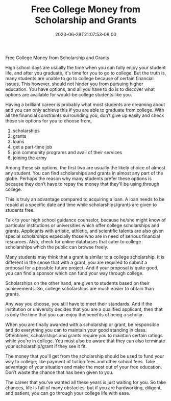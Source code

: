﻿---
title: "Free College Money from Scholarship and Grants"
date: 2023-06-29T21:07:53-08:00
description: "College Scholarship Tips for Web Success"
featured_image: "/images/College Scholarship.jpg"
tags: ["College Scholarship"]
---

Free College Money from Scholarship and Grants


High school days are usually the time when you can fully enjoy your student life, and after you graduate, it's time for you to go to college. But the truth is, many students are unable to go to college because of certain financial issues. This however, should not hinder you from pursuing higher education. You have options, and all you have to do is to discover what options are available for would-be college students like you.

Having a brilliant career is probably what most students are dreaming about and you can only achieve this if you are able to graduate from college. With all the financial constraints surrounding you, don’t give up easily and check these six options for you to choose from,
 
1.	scholarships
2.	grants
3.	loans
4.	get a part-time job
5.	join community programs and avail of their services
6.	joining the army

Among these six options, the first two are usually the likely choice of almost any student. You can find scholarships and grants in almost any part of the globe. Perhaps the reason why many students prefer these options is because they don’t have to repay the money that they'll be using through college.

This is truly an advantage compared to acquiring a loan. A loan needs to be repaid at a specific date and time while scholarships/grants are given to students free.

Talk to your high school guidance counselor, because he/she might know of particular institutions or universities which offer college scholarships and grants. Applicants with artistic, athletic, and scientific talents are also given special scholarships especially those who are in need of serious financial resources. Also, check for online databases that cater to college scholarships which the public can browse freely.

Many students may think that a grant is similar to a college scholarship. It is different in the sense that with a grant, you are required to submit a proposal for a possible future project. And if your proposal is quite good, you can find a sponsor which can fund your way through college.

Scholarships on the other hand, are given to students based on their achievements. So, college scholarships are much easier to obtain than grants.

Any way you choose, you still have to meet their standards. And if the institution or university decides that you are a qualified applicant, then that is only the time that you can enjoy the benefits of being a scholar.

When you are finally awarded with a scholarship or grant, be responsible and do everything you can to maintain your good standing in class. Oftentimes, scholarships and grants require you to maintain certain ratings while you're in college. You must also be aware that they can also terminate your scholarship/grant if they see it fit.

The money that you'll get from the scholarship should be used to fund your way to college; like payment of tuition fees and other school fees. Take advantage of your situation and make the most out of your free education. Don’t waste the chance that has been given to you. 

The career that you've wanted all these years is just waiting for you. So take chances, life is full of many obstacles; but if you are hardworking, diligent, and patient, you can go through your college life with ease.  
 




  

